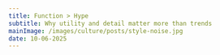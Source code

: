 ```yaml
---
title: Function > Hype
subtitle: Why utility and detail matter more than trends
mainImage: /images/culture/posts/style-noise.jpg
date: 10-06-2025
---
```

